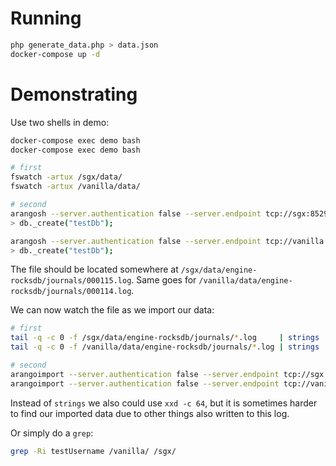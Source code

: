 # Running

```bash
php generate_data.php > data.json
docker-compose up -d
```

# Demonstrating

Use two shells in demo:

```bash
docker-compose exec demo bash
docker-compose exec demo bash
```

```bash
# first
fswatch -artux /sgx/data/
fswatch -artux /vanilla/data/

# second
arangosh --server.authentication false --server.endpoint tcp://sgx:8529
> db._create("testDb");

arangosh --server.authentication false --server.endpoint tcp://vanilla:8529
> db._create("testDb");
```

The file should be located somewhere at `/sgx/data/engine-rocksdb/journals/000115.log`. Same goes for `/vanilla/data/engine-rocksdb/journals/000114.log`.

We can now watch the file as we import our data:

```bash
# first
tail -q -c 0 -f /sgx/data/engine-rocksdb/journals/*.log     | strings
tail -q -c 0 -f /vanilla/data/engine-rocksdb/journals/*.log | strings

# second
arangoimport --server.authentication false --server.endpoint tcp://sgx:8529     --collection users --create-collection true --file data.json
arangoimport --server.authentication false --server.endpoint tcp://vanilla:8529 --collection users --create-collection true --file data.json
```

Instead of `strings` we also could use `xxd -c 64`, but it is sometimes harder to find our imported data due to other things also written to this log.

Or simply do a `grep`:

```bash
grep -Ri testUsername /vanilla/ /sgx/
```

